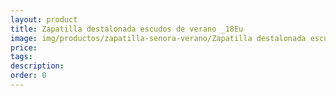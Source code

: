 ```yaml
---
layout: product
title: Zapatilla destalonada escudos de verano _18Eu
image: img/productos/zapatilla-senora-verano/Zapatilla destalonada escudos de verano _18Eu.webp
price: 
tags: 
description: 
order: 0
---
```

